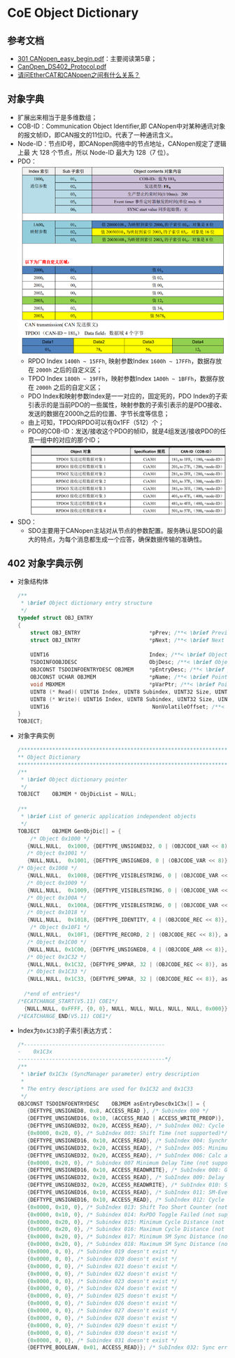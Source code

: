 # CoE Object Dictionary

## 参考文档

* [301 CANopen_easy_begin.pdf](./refers/CANopen_easy_begin.pdf)：主要阅读第5章；
* [CanOpen_DS402_Protocol.pdf](./refers/CanOpen_DS402_Protocol.pdf)
* [请问EtherCAT和CANopen之间有什么关系？](https://www.zhihu.com/question/40947468)

## 对象字典

* 扩展出来相当于是多维数组；
* COB-ID：Communication Object Identifier,即 CANopen中对某种通讯对象的报文帧ID，即CAN报文的11位ID。代表了一种通讯含义。
* Node-ID：节点ID号，即CANopen网络中的节点地址，CANopen规定了逻辑上最
大 128 个节点，所以 Node-ID 最大为 128（7 位）。
* PDO：  
  ![./images/PDO_Mapping_Example.png](./images/PDO_Mapping_Example.png)
  * RPDO Index `1400h ~ 15FFh`, 映射参数Index `1600h ~ 17FFh`，数据存放在 `2000h` 之后的自定义区；
  * TPDO Index `1800h ~ 19FFh`，映射参数Index `1A00h ~ 1BFFh`，数据存放在 `2000h` 之后的自定义区；
  * PDO Index和映射参数Index是一一对应的，固定死的，PDO Index的子索引表示的是当前PDO的一些属性，映射参数的子索引表示的是PDO接收、发送的数据在2000h之后的位置、字节长度等信息；
  * 由上可知，TPDO/RPDO可以有0x1FF（512）个；
  * PDO的COB-ID：发送/接收这个PDO的帧ID，就是4组发送/接收PDO的任意一组中的对应的那个ID；  
    ![./images/PDO_CAN-ID.png](./images/PDO_CAN-ID.png)
* SDO：
  * SDO主要用于CANopen主站对从节点的参数配置。服务确认是SDO的最大的特点，为每个消息都生成一个应答，确保数据传输的准确性。

## 402 对象字典示例

* 对象结构体
  ```C
  /**
   * \brief Object dictionary entry structure
   */
  typedef struct OBJ_ENTRY
  {
      struct OBJ_ENTRY                      *pPrev; /**< \brief Previous entry(object) in the object dictionary list*/
      struct OBJ_ENTRY                      *pNext; /**< \brief Next entry(object) in the object dictionary list*/
  
      UINT16                                Index; /**< \brief Object index*/
      TSDOINFOOBJDESC                       ObjDesc; /**< \brief Object access, type and code*/
      OBJCONST TSDOINFOENTRYDESC OBJMEM     *pEntryDesc; /**< \brief pointer to object entry descriptions*/
      OBJCONST UCHAR OBJMEM                 *pName; /**< \brief Pointer to object and entry names*/
      void MBXMEM                           *pVarPtr; /**< \brief Pointer to object buffer*/
      UINT8 (* Read)( UINT16 Index, UINT8 Subindex, UINT32 Size, UINT16 MBXMEM * pData, UINT8 bCompleteAccess ); /**< \brief Function pointer to read function (if NULL default read function will be used)*/
      UINT8 (* Write)( UINT16 Index, UINT8 Subindex, UINT32 Size, UINT16 MBXMEM * pData, UINT8 bCompleteAccess ); /**< \brief Function pointer to write function (if NULL default write function will be used)*/
      UINT16                                 NonVolatileOffset; /**< \brief Offset within the non volatile memory (need to be defined for backup objects)*/
  }
  TOBJECT;
  ```
* 对象字典实例
  ```C
  /******************************************************************************
  ** Object Dictionary
  ******************************************************************************/
  /**
   * \brief Object dictionary pointer
   */
  TOBJECT    OBJMEM * ObjDicList = NULL;
  
  /**
   * \brief List of generic application independent objects
   */
  TOBJECT    OBJMEM GenObjDic[] = {
      /* Object 0x1000 */
     {NULL,NULL,  0x1000, {DEFTYPE_UNSIGNED32, 0 | (OBJCODE_VAR << 8)}, &sEntryDesc0x1000, aName0x1000, &u32Devicetype, NULL, NULL, 0x0000 },
     /* Object 0x1001 */
     {NULL,NULL,  0x1001, {DEFTYPE_UNSIGNED8, 0 | (OBJCODE_VAR << 8)}, &sEntryDesc0x1001, aName0x1001, &u16ErrorRegister, NULL, NULL, 0x0000 },
  /* Object 0x1008 */
     {NULL,NULL,  0x1008, {DEFTYPE_VISIBLESTRING, 0 | (OBJCODE_VAR << 8)}, &sEntryDesc0x1008, aName0x1008, acDevicename, NULL, NULL, 0x0000 },
     /* Object 0x1009 */
     {NULL,NULL,  0x1009, {DEFTYPE_VISIBLESTRING, 0 | (OBJCODE_VAR << 8)}, &sEntryDesc0x1009, aName0x1009, acHardwareversion, NULL, NULL, 0x0000 },
     /* Object 0x100A */
     {NULL,NULL,  0x100A, {DEFTYPE_VISIBLESTRING, 0 | (OBJCODE_VAR << 8)}, &sEntryDesc0x100A, aName0x100A, acSoftwareversion, NULL, NULL, 0x0000 },
     /* Object 0x1018 */
     {NULL,NULL,  0x1018, {DEFTYPE_IDENTITY, 4 | (OBJCODE_REC << 8)}, asEntryDesc0x1018, aName0x1018, &sIdentity, NULL, NULL, 0x0000 },
      /* Object 0x10F1 */
     {NULL,NULL,  0x10F1, {DEFTYPE_RECORD, 2 | (OBJCODE_REC << 8)}, asEntryDesc0x10F1, aName0x10F1, &sErrorSettings, NULL, NULL, 0x0000 },
     /* Object 0x1C00 */
     {NULL,NULL, 0x1C00, {DEFTYPE_UNSIGNED8, 4 | (OBJCODE_ARR << 8)}, asEntryDesc0x1C00, aName0x1C00, &sSyncmanagertype, NULL, NULL, 0x0000 },
     /* Object 0x1C32 */
     {NULL,NULL, 0x1C32, {DEFTYPE_SMPAR, 32 | (OBJCODE_REC << 8)}, asEntryDesc0x1C3x, aName0x1C32, &sSyncManOutPar, NULL, NULL, 0x0000 },
     /* Object 0x1C33 */
     {NULL,NULL, 0x1C33, {DEFTYPE_SMPAR, 32 | (OBJCODE_REC << 8)}, asEntryDesc0x1C3x, aName0x1C33, &sSyncManInPar, NULL, NULL, 0x0000 },
     
    /*end of entries*/
  /*ECATCHANGE_START(V5.11) COE1*/
    {NULL,NULL, 0xFFFF, {0, 0}, NULL, NULL, NULL, NULL, NULL, 0x000}};
  /*ECATCHANGE_END(V5.11) COE1*/
  ```
* Index为``0x1C33``的子索引表达方式：
  ```C
  /*---------------------------------------------
  -    0x1C3x
  -----------------------------------------------*/
  /**
   * \brief 0x1C3x (SyncManager parameter) entry description
   *
   * The entry descriptions are used for 0x1C32 and 0x1C33
   */
  OBJCONST TSDOINFOENTRYDESC    OBJMEM asEntryDesc0x1C3x[] = {
     {DEFTYPE_UNSIGNED8, 0x8, ACCESS_READ }, /* Subindex 000 */
     {DEFTYPE_UNSIGNED16, 0x10, (ACCESS_READ | ACCESS_WRITE_PREOP)}, /* SubIndex 001: Synchronization Type */
     {DEFTYPE_UNSIGNED32, 0x20, ACCESS_READ}, /* SubIndex 002: Cycle Time */
     {0x0000, 0x20, 0}, /* SubIndex 003: Shift Time (not supported)*/
     {DEFTYPE_UNSIGNED16, 0x10, ACCESS_READ}, /* SubIndex 004: Synchronization Types supported */
     {DEFTYPE_UNSIGNED32, 0x20, ACCESS_READ}, /* SubIndex 005: Minimum Cycle Time */
     {DEFTYPE_UNSIGNED32, 0x20, ACCESS_READ}, /* SubIndex 006: Calc and Copy Time */
     {0x0000, 0x20, 0}, /* Subindex 007 Minimum Delay Time (not supported)*/
     {DEFTYPE_UNSIGNED16, 0x10, ACCESS_READWRITE}, /* SubIndex 008: Get Cycle Time */
     {DEFTYPE_UNSIGNED32, 0x20, ACCESS_READ}, /* SubIndex 009: Delay Time */
     {DEFTYPE_UNSIGNED32, 0x20, ACCESS_READWRITE}, /* SubIndex 010: Sync0 Cycle Time */
     {DEFTYPE_UNSIGNED16, 0x10, ACCESS_READ}, /* SubIndex 011: SM-Event Missed */
     {DEFTYPE_UNSIGNED16, 0x10, ACCESS_READ}, /* SubIndex 012: Cycle Time Too Small */
     {0x0000, 0x10, 0}, /* SubIndex 013: Shift Too Short Counter (not supported)*/
     {0x0000, 0x10, 0}, /* Subindex 014: RxPDO Toggle Failed (not supported)*/
     {0x0000, 0x20, 0}, /* Subindex 015: Minimum Cycle Distance (not supported)*/
     {0x0000, 0x20, 0}, /* Subindex 016: Maximum Cycle Distance (not supported)*/
     {0x0000, 0x20, 0}, /* Subindex 017: Minimum SM Sync Distance (not supported)*/
     {0x0000, 0x20, 0}, /* Subindex 018: Maximum SM Sync Distance (not supported)*/
     {0x0000, 0, 0}, /* Subindex 019 doesn't exist */
     {0x0000, 0, 0}, /* Subindex 020 doesn't exist */
     {0x0000, 0, 0}, /* Subindex 021 doesn't exist */
     {0x0000, 0, 0}, /* Subindex 022 doesn't exist */
     {0x0000, 0, 0}, /* Subindex 023 doesn't exist */
     {0x0000, 0, 0}, /* Subindex 024 doesn't exist */
     {0x0000, 0, 0}, /* Subindex 025 doesn't exist */
     {0x0000, 0, 0}, /* Subindex 026 doesn't exist */
     {0x0000, 0, 0}, /* Subindex 027 doesn't exist */
     {0x0000, 0, 0}, /* Subindex 028 doesn't exist */
     {0x0000, 0, 0}, /* Subindex 029 doesn't exist */
     {0x0000, 0, 0}, /* Subindex 030 doesn't exist */
     {0x0000, 0, 0}, /* Subindex 031 doesn't exist */
     {DEFTYPE_BOOLEAN, 0x01, ACCESS_READ}}; /* SubIndex 032: Sync error */
  ```
